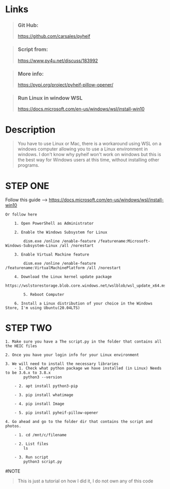
# Links


>### Git Hub:
>https://github.com/carsales/pyheif


>### Script from:
>https://www.py4u.net/discuss/183992


>### More info:
>https://pypi.org/project/pyheif-pillow-opener/


>### Run Linux in window WSL
>https://docs.microsoft.com/en-us/windows/wsl/install-win10
>


# Description
> You have to use Linux or Mac, there is a workaround using WSL on a windows computer allowing
you to use a Linux environment in windows. I don't know why pyheif won't work on windows but this is the best way for Windows users at this time, without installing other programs. 


# STEP ONE

Follow this guide --> https://docs.microsoft.com/en-us/windows/wsl/install-win10
>
    Or follow here
    
		1. Open PowerShell as Administrator
		
		2. Enable the Windows Subsystem for Linux 
		
       		dism.exe /online /enable-feature /featurename:Microsoft-Windows-Subsystem-Linux /all /norestart
		
		3. Enable Virtual Machine feature
		
       		dism.exe /online /enable-feature /featurename:VirtualMachinePlatform /all /norestart
		
		4. Download the Linux kernel update package
       		https://wslstorestorage.blob.core.windows.net/wslblob/wsl_update_x64.msi
          
            5. Reboot Computer

		6. Install a Linux distribution of your choice in the Windows Store, I'm using Ubuntu(20.04LTS)
    
# STEP TWO

>
	1. Make sure you have a The script.py in the folder that contains all the HEIC files
	
	2. Once you have your login info for your Linux environment 
	
	3. We will need to install the necessary libraries
		- 1. Check what python package we have installed (in Linux) Needs to be 3.6.x to 3.8.x
			python3 --version
			
		- 2. apt install python3-pip
		
		- 3. pip install whatimage
		
		- 4. pip install Image
		
		- 5. pip install pyheif-pillow-opener
		
	4. Go ahead and go to the folder dir that contains the script and photos. 
	
		- 1. cd /mnt/c/filename
				
		- 2. List files
			ls
			
		- 3. Run script 
			python3 script.py


#NOTE
> This is just a tutorial on how I did it, I do not own any of this code
